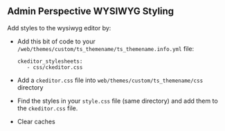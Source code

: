 ## Admin Perspective WYSIWYG Styling

Add styles to the wysiwyg editor by:
* Add this bit of code to your `/web/themes/custom/ts_themename/ts_themename.info.yml` file:

   ```
   ckeditor_stylesheets:
      - css/ckeditor.css
   ```

* Add a `ckeditor.css` file into `web/themes/custom/ts_themename/css` directory
* Find the styles in your `style.css` file (same directory) and add them to the `ckeditor.css` file.
* Clear caches
